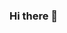### Hi there 👋

<!--
**dawisen/dawisen** is a ✨ _special_ ✨ repository because its `README.md` (this file) appears on your GitHub profile.

<iframe src="https://giphy.com/embed/4Nq9NNTuIlMnm" width="480" height="331" frameBorder="0" class="giphy-embed" allowFullScreen></iframe><p><a href="https://giphy.com/gifs/hello-gif-4Nq9NNTuIlMnm">via GIPHY</a></p>
